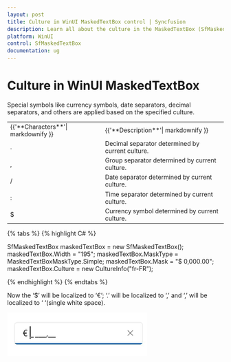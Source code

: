 ```yaml
---
layout: post
title: Culture in WinUI MaskedTextBox control | Syncfusion
description: Learn all about the culture in the MaskedTextBox (SfMaskedTextBox) control for the specific set of symbols such as '.', ',', '/', ':' and '$'.
platform: WinUI
control: SfMaskedTextBox
documentation: ug
---
```


# Culture in WinUI MaskedTextBox

Special symbols like currency symbols, date separators, decimal separators, and others are applied based on the specified culture.

<table>
<tr>
<td>
{{'**Characters**'| markdownify }}
</td>
<td>
{{'**Description**'| markdownify }}
</td>
</tr>
<tr>
<td>
.
</td>
<td>
Decimal separator determined by current culture.
</td>
</tr>
<tr>
<td>
,
</td>
<td>
Group separator determined by current culture.
</td>
</tr>
<tr>
<td>
/
</td>
<td>
Date separator determined by current culture.
</td>
</tr>
<tr>
<td>
:
</td>
<td>
Time separator determined by current culture.
</td>
</tr>
<tr>
<td>
$
</td>
<td>
Currency symbol determined by current culture.
</td>
</tr>
</table>

{% tabs %}
{% highlight C# %}

SfMaskedTextBox maskedTextBox = new SfMaskedTextBox();
maskedTextBox.Width = "195";
maskedTextBox.MaskType = MaskedTextBoxMaskType.Simple;
maskedTextBox.Mask = "$ 0,000.00";
maskedTextBox.Culture = new CultureInfo("fr-FR");

{% endhighlight %}
{% endtabs %}

Now the ‘$’ will be localized to ‘€’; ‘.’ will be localized to ‘,’ and ‘,’ will be localized to ‘ ‘(single white space).

![WinUI MaskedTextBox culture](MaskedTextBox_Images/winui_masked_textbox_culture.gif)